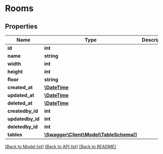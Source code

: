 # Rooms

## Properties
Name | Type | Description | Notes
------------ | ------------- | ------------- | -------------
**id** | **int** |  | [optional] 
**name** | **string** |  | 
**width** | **int** |  | 
**height** | **int** |  | 
**floor** | **string** |  | 
**created_at** | [**\DateTime**](\DateTime.md) |  | [optional] 
**updated_at** | [**\DateTime**](\DateTime.md) |  | [optional] 
**deleted_at** | [**\DateTime**](\DateTime.md) |  | [optional] 
**createdby_id** | **int** |  | [optional] 
**updatedby_id** | **int** |  | [optional] 
**deletedby_id** | **int** |  | [optional] 
**tables** | [**\Swagger\Client\Model\TableSchema[]**](TableSchema.md) |  | [optional] 

[[Back to Model list]](../../README.md#documentation-for-models) [[Back to API list]](../../README.md#documentation-for-api-endpoints) [[Back to README]](../../README.md)

